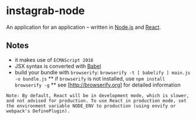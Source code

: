 # instagrab-node
An application for an application – written in [Node.js](https://nodejs.org/en/) and [React](https://facebook.github.io/react/).


## Notes

* it makes use of `ECMAScript 2016`
* JSX syntax is converted with [Babel](https://babeljs.io)
* build your bundle with `browserify`: `browserify -t [ babelify ] main.js -o bundle.js`
** if `browserify` is not installed, use `npm install browserify -g`
** see [http://browserify.org] for detailed information

```
Note: By default, React will be in development mode, which is slower, and not advised for production. To use React in production mode, set the environment variable NODE_ENV to production (using envify or webpack's DefinePlugin).
```
